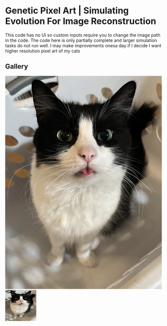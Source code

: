 # Genetic Pixel Art | Simulating Evolution For Image Reconstruction

This code has no UI so custom inputs require you to change the image path in the code. The code here is only partially complete and larger simulation tasks do not run well. I may make improvements onesa day if I decide I want higher resolution pixel art of my cats


## Gallery

![Steve aka Stonky Input Sample](images/input-examples/cats/stonky.jpg)
<img src="images/input-examples/cats/stonky.jpg" alt="Steve aka Stonky Input Image" width="100" height="100">

